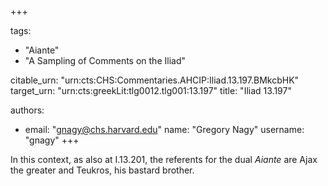 +++

tags:
- "Aiante"
- "A Sampling of Comments on the Iliad"

citable_urn: "urn:cts:CHS:Commentaries.AHCIP:Iliad.13.197.BMkcbHK"
target_urn: "urn:cts:greekLit:tlg0012.tlg001:13.197"
title: "Iliad 13.197"

authors:
- email: "gnagy@chs.harvard.edu"
  name: "Gregory Nagy"
  username: "gnagy"
+++

<p>In this context, as also at I.13.201, the referents for the dual <em>Aiante</em> are Ajax the greater and Teukros, his bastard brother.  </p>